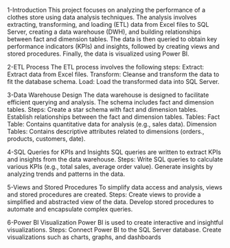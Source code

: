 1-Introduction
This project focuses on analyzing the performance of a clothes store using data analysis techniques. The analysis involves extracting, transforming, and loading (ETL) data from Excel files to SQL Server, creating a data warehouse (DWH), and building relationships between fact and dimension tables. The data is then queried to obtain key performance indicators (KPIs) and insights, followed by creating views and stored procedures. Finally, the data is visualized using Power BI.


2-ETL Process
The ETL process involves the following steps:
Extract: Extract data from Excel files.
Transform: Cleanse and transform the data to fit the database schema.
Load: Load the transformed data into SQL Server.


3-Data Warehouse Design
The data warehouse is designed to facilitate efficient querying and analysis. The schema includes fact and dimension tables.
Steps:
Create a star schema with fact and dimension tables.
Establish relationships between the fact and dimension tables.
Tables:
Fact Table: Contains quantitative data for analysis (e.g., sales data).
Dimension Tables: Contains descriptive attributes related to dimensions (orders., products, customers, date).


4-SQL Queries for KPIs and Insights
SQL queries are written to extract KPIs and insights from the data warehouse.
Steps:
Write SQL queries to calculate various KPIs (e.g., total sales, average order value).
Generate insights by analyzing trends and patterns in the data.


5-Views and Stored Procedures
To simplify data access and analysis, views and stored procedures are created.
Steps:
Create views to provide a simplified and abstracted view of the data.
Develop stored procedures to automate and encapsulate complex queries.


6-Power BI Visualization
Power BI is used to create interactive and insightful visualizations.
Steps:
Connect Power BI to the SQL Server database.
Create visualizations such as charts, graphs, and dashboards 


